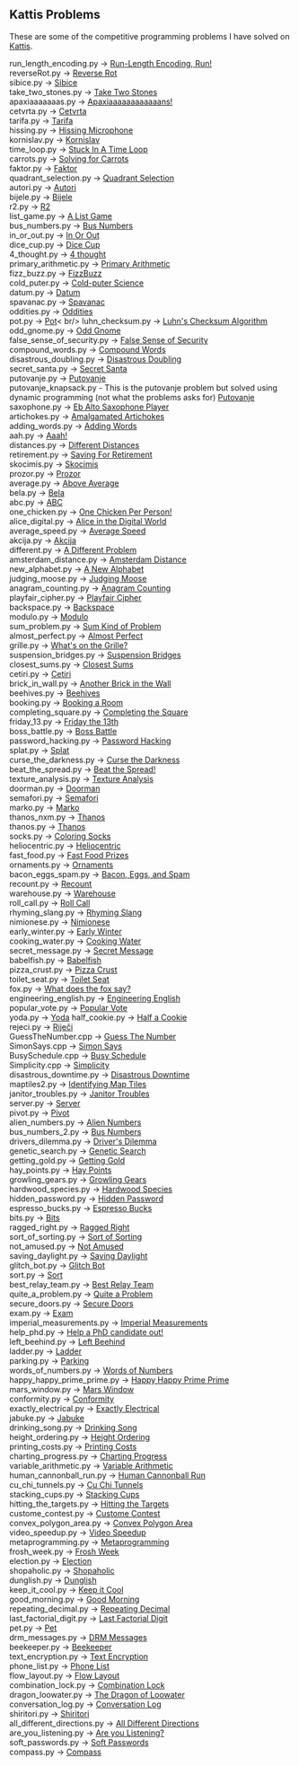 ## Kattis Problems

These are some of the competitive programming problems I have solved on [Kattis](open.kattis.com).

run_length_encoding.py -> [Run-Length Encoding, Run!](https://open.kattis.com/problems/runlengthencodingrun)<br />
reverseRot.py -> [Reverse Rot](https://open.kattis.com/problems/reverserot)<br />
sibice.py -> [Sibice](https://open.kattis.com/problems/sibice)<br />
take_two_stones.py -> [Take Two Stones](https://open.kattis.com/problems/twostones)<br />
apaxiaaaaaaas.py -> [Apaxiaaaaaaaaaaaans!](https://open.kattis.com/problems/apaxiaaans)<br />
cetvrta.py -> [Cetvrta](https://open.kattis.com/problems/cetvrta)<br />
tarifa.py -> [Tarifa](https://open.kattis.com/problems/tarifa)<br />
hissing.py -> [Hissing Microphone](https://open.kattis.com/problems/hissingmicrophone)<br />
kornislav.py -> [Kornislav](https://open.kattis.com/problems/kornislav)<br />
time_loop.py -> [Stuck In A Time Loop](https://open.kattis.com/problems/timeloop)<br />
carrots.py -> [Solving for Carrots](https://open.kattis.com/problems/carrots)<br />
faktor.py -> [Faktor](https://open.kattis.com/problems/faktor)<br />
quadrant_selection.py -> [Quadrant Selection](https://open.kattis.com/problems/quadrant)<br />
autori.py -> [Autori](https://open.kattis.com/problems/autori)<br />
bijele.py -> [Bijele](https://open.kattis.com/problems/bijele)<br />
r2.py -> [R2](https://open.kattis.com/problems/r2)<br />
list_game.py -> [A List Game](https://open.kattis.com/problems/listgame)<br />
bus_numbers.py -> [Bus Numbers](https://open.kattis.com/problems/busnumbers2)<br />
in_or_out.py -> [In Or Out](https://open.kattis.com/problems/mandelbrot)<br />
dice_cup.py -> [Dice Cup](https://open.kattis.com/problems/dicecup)<br />
4_thought.py -> [4 thought](https://open.kattis.com/problems/4thought)<br />
primary_arithmetic.py -> [Primary Arithmetic](https://open.kattis.com/problems/primaryarithmetic)<br />
fizz_buzz.py -> [FizzBuzz](https://open.kattis.com/problems/fizzbuzz)<br />
cold_puter.py -> [Cold-puter Science](https://open.kattis.com/problems/cold)<br />
datum.py -> [Datum](https://open.kattis.com/problems/datum)<br />
spavanac.py -> [Spavanac](https://open.kattis.com/problems/spavanac)<br />
oddities.py -> [Oddities](https://open.kattis.com/problems/oddities)<br />
pot.py -> [Pot](https://open.kattis.com/problems/pot)< br/>
luhn_checksum.py -> [Luhn's Checksum Algorithm](https://open.kattis.com/problems/luhnchecksum)<br />
odd_gnome.py -> [Odd Gnome](https://open.kattis.com/problems/oddgnome)<br />
false_sense_of_security.py -> [False Sense of Security](https://open.kattis.com/problems/falsesecurity)<br />
compound_words.py -> [Compound Words](https://open.kattis.com/problems/compoundwords)<br />
disastrous_doubling.py -> [Disastrous Doubling](https://open.kattis.com/problems/disastrousdoubling)<br />
secret_santa.py -> [Secret Santa](https://open.kattis.com/problems/secretsanta)<br />
putovanje.py -> [Putovanje](https://open.kattis.com/problems/putovanje)<br />
putovanje_knapsack.py - This is the putovanje problem but solved using dynamic programming (not what the problems asks for) [Putovanje](https://open.kattis.com/problems/putovanjehttps://open.kattis.com/problems/putovanje)<br />
saxophone.py -> [Eb Alto Saxophone Player](https://open.kattis.com/problems/saxophone)<br />
artichokes.py -> [Amalgamated Artichokes](https://open.kattis.com/problems/artichoke)<br />
adding_words.py -> [Adding Words](https://open.kattis.com/problems/addingwords)<br />
aah.py -> [Aaah!](https://open.kattis.com/problems/aaah)<br />
distances.py -> [Different Distances](https://open.kattis.com/problems/differentdistances)<br />
retirement.py -> [Saving For Retirement](https://open.kattis.com/problems/savingforretirement)<br />
skocimis.py -> [Skocimis](https://open.kattis.com/problems/skocimis)<br />
prozor.py -> [Prozor](https://open.kattis.com/problems/prozor)<br />
average.py -> [Above Average](https://open.kattis.com/problems/aboveaverage)<br />
bela.py -> [Bela](https://open.kattis.com/problems/bela)<br />
abc.py -> [ABC](https://open.kattis.com/problems/abc)<br />
one_chicken.py -> [One Chicken Per Person!](https://open.kattis.com/problems/onechicken)<br />
alice_digital.py -> [Alice in the Digital World](https://open.kattis.com/problems/alicedigital)<br />
average_speed.py -> [Average Speed](https://open.kattis.com/problems/averagespeed)<br />
akcija.py -> [Akcija](https://open.kattis.com/problems/akcija)<br />
different.py -> [A Different Problem](https://open.kattis.com/problems/different)<br />
amsterdam_distance.py -> [Amsterdam Distance](https://open.kattis.com/problems/amsterdamdistancehttps://open.kattis.com/problems/amsterdamdistance)<br />
new_alphabet.py -> [A New Alphabet](https://open.kattis.com/problems/anewalphabet)<br />
judging_moose.py -> [Judging Moose](https://open.kattis.com/problems/judgingmoose)<br />
anagram_counting.py -> [Anagram Counting](https://open.kattis.com/problems/anagramcounting)<br />
playfair_cipher.py -> [Playfair Cipher](https://open.kattis.com/problems/playfair)<br />
backspace.py -> [Backspace](https://open.kattis.com/problems/backspace)<br />
modulo.py -> [Modulo](https://open.kattis.com/problems/modulo)<br />
sum_problem.py -> [Sum Kind of Problem](https://open.kattis.com/problems/sumkindofproblem)<br />
almost_perfect.py -> [Almost Perfect](https://open.kattis.com/problems/almostperfect)<br />
grille.py -> [What's on the Grille?](https://open.kattis.com/problems/grille)<br />
suspension_bridges.py -> [Suspension Bridges](https://open.kattis.com/problems/suspensionbridges)<br />
closest_sums.py -> [Closest Sums](https://open.kattis.com/problems/closestsums)<br />
cetiri.py -> [Cetiri](https://open.kattis.com/problems/cetiri)<br />
brick_in_wall.py -> [Another Brick in the Wall](https://open.kattis.com/problems/anotherbrick)<br />
beehives.py -> [Beehives](https://open.kattis.com/problems/beehives)<br />
booking.py -> [Booking a Room](https://open.kattis.com/problems/bookingaroom)<br />
completing_square.py -> [Completing the Square](https://open.kattis.com/problems/completingthesquare)<br />
friday_13.py -> [Friday the 13th](https://open.kattis.com/problems/friday)<br />
boss_battle.py -> [Boss Battle](https://open.kattis.com/problems/bossbattle)<br />
password_hacking.py -> [Password Hacking](https://open.kattis.com/problems/password)<br />
splat.py -> [Splat](https://open.kattis.com/problems/splat)<br />
curse_the_darkness.py -> [Curse the Darkness](https://open.kattis.com/problems/cursethedarkness)<br />
beat_the_spread.py -> [Beat the Spread!](https://open.kattis.com/problems/beatspread)<br />
texture_analysis.py -> [Texture Analysis](https://open.kattis.com/problems/textureanalysis)<br />
doorman.py -> [Doorman](https://open.kattis.com/problems/doorman)<br />
semafori.py -> [Semafori](https://open.kattis.com/problems/semafori)<br />
marko.py -> [Marko](https://open.kattis.com/problems/marko)<br />
thanos_nxm.py -> [Thanos](https://open.kattis.com/problems/thanos)<br />
thanos.py -> [Thanos](https://open.kattis.com/problems/thanos)<br />
socks.py -> [Coloring Socks](https://open.kattis.com/problems/color)<br />
heliocentric.py -> [Heliocentric](https://open.kattis.com/problems/heliocentric)<br />
fast_food.py -> [Fast Food Prizes](https://open.kattis.com/problems/fastfood)<br />
ornaments.py -> [Ornaments](https://open.kattis.com/problems/ornaments)<br />
bacon_eggs_spam.py -> [Bacon, Eggs, and Spam](https://open.kattis.com/problems/baconeggsandspam)<br />
recount.py -> [Recount](https://open.kattis.com/problems/recount)<br />
warehouse.py -> [Warehouse](https://open.kattis.com/problems/warehouse)<br />
roll_call.py -> [Roll Call](https://open.kattis.com/problems/rollcall)<br />
rhyming_slang.py -> [Rhyming Slang](https://open.kattis.com/problems/rhyming)<br />
nimionese.py -> [Nimionese](https://open.kattis.com/problems/nimionese)<br />
early_winter.py -> [Early Winter](https://open.kattis.com/problems/earlywinter)<br />
cooking_water.py -> [Cooking Water](https://open.kattis.com/problems/cookingwater)<br />
secret_message.py -> [Secret Message](https://open.kattis.com/problems/secretmessage)<br />
babelfish.py -> [Babelfish](https://open.kattis.com/problems/babelfish)<br />
pizza_crust.py -> [Pizza Crust](https://open.kattis.com/problems/pizza2)<br />
toilet_seat.py -> [Toilet Seat](https://open.kattis.com/problems/toilet)<br />
fox.py -> [What does the fox say?](https://open.kattis.com/problems/whatdoesthefoxsay)<br />
engineering_english.py -> [Engineering English](https://open.kattis.com/problems/engineeringenglish)<br />
popular_vote.py -> [Popular Vote](https://open.kattis.com/problems/vote)<br />
yoda.py -> [Yoda](https://open.kattis.com/problems/yoda)
half_cookie.py -> [Half a Cookie](https://open.kattis.com/problems/halfacookie)<br />
rejeci.py -> [Riječi](https://open.kattis.com/problems/rijeci)<br />
GuessTheNumber.cpp -> [Guess The Number](https://open.kattis.com/problems/guess)<br />
SimonSays.cpp -> [Simon Says](https://open.kattis.com/problems/simon)<br />
BusySchedule.cpp -> [Busy Schedule](https://open.kattis.com/problems/busyschedule)<br />
Simplicity.cpp -> [Simplicity](https://open.kattis.com/problems/simplicity)<br />
disastrous_downtime.py -> [Disastrous Downtime](https://open.kattis.com/problems/downtime)<br />
maptiles2.py -> [Identifying Map Tiles](https://open.kattis.com/problems/maptiles2)<br />
janitor_troubles.py -> [Janitor Troubles](https://open.kattis.com/problems/janitortroubles)<br />
server.py -> [Server](https://open.kattis.com/problems/server)<br />
pivot.py -> [Pivot](https://open.kattis.com/problems/pivot)<br />
alien_numbers.py -> [Alien Numbers](https://open.kattis.com/problems/aliennumbers)<br />
bus_numbers_2.py -> [Bus Numbers](https://open.kattis.com/problems/busnumbers)<br />
drivers_dilemma.py -> [Driver's Dilemma](https://open.kattis.com/problems/driversdilemma)<br />
genetic_search.py -> [Genetic Search](https://open.kattis.com/problems/geneticsearch)<br />
getting_gold.py -> [Getting Gold](https://open.kattis.com/problems/gold)<br />
hay_points.py -> [Hay Points](https://open.kattis.com/problems/haypoints)<br />
growling_gears.py -> [Growling Gears](https://open.kattis.com/problems/growlinggears)<br />
hardwood_species.py -> [Hardwood Species](https://open.kattis.com/problems/hardwoodspecies)<br />
hidden_password.py -> [Hidden Password](https://open.kattis.com/problems/hidden)<br />
espresso_bucks.py -> [Espresso Bucks](https://open.kattis.com/problems/espressobucks)<br />
bits.py -> [Bits](https://open.kattis.com/problems/bits)<br />
ragged_right.py -> [Ragged Right](https://open.kattis.com/problems/raggedright)<br />
sort_of_sorting.py -> [Sort of Sorting](https://open.kattis.com/problems/sortofsorting)<br />
not_amused.py -> [Not Amused](https://open.kattis.com/problems/notamused)<br />
saving_daylight.py -> [Saving Daylight](https://open.kattis.com/problems/savingdaylight)<br />
glitch_bot.py -> [Glitch Bot](https://open.kattis.com/problems/glitchbot)<br />
sort.py -> [Sort](https://open.kattis.com/problems/sort)<br />
best_relay_team.py -> [Best Relay Team](https://open.kattis.com/problems/bestrelayteam)<br />
quite_a_problem.py -> [Quite a Problem](https://open.kattis.com/problems/quiteaproblem)<br />
secure_doors.py -> [Secure Doors](https://open.kattis.com/problems/securedoors)<br />
exam.py -> [Exam](https://open.kattis.com/problems/exam)<br />
imperial_measurements.py -> [Imperial Measurements](https://open.kattis.com/problems/measurement)<br />
help_phd.py -> [Help a PhD candidate out!](https://open.kattis.com/problems/helpaphd)<br />
left_beehind.py -> [Left Beehind](https://open.kattis.com/problems/leftbeehind)<br />
ladder.py -> [Ladder](https://open.kattis.com/problems/ladder)<br />
parking.py -> [Parking](https://open.kattis.com/problems/parking)<br />
words_of_numbers.py -> [Words of Numbers](https://open.kattis.com/problems/wordsfornumbers)<br />
happy_happy_prime_prime.py -> [Happy Happy Prime Prime](https://open.kattis.com/problems/happyprime)<br />
mars_window.py -> [Mars Window](https://open.kattis.com/problems/marswindow)<br />
conformity.py -> [Conformity](https://open.kattis.com/problems/conformity)<br />
exactly_electrical.py -> [Exactly Electrical](https://open.kattis.com/problems/exactlyelectrical)<br />
jabuke.py -> [Jabuke](https://open.kattis.com/problems/jabuke)<br />
drinking_song.py -> [Drinking Song](https://open.kattis.com/problems/drinkingsong)<br />
height_ordering.py -> [Height Ordering](https://open.kattis.com/problems/height)<br />
printing_costs.py -> [Printing Costs](https://open.kattis.com/problems/printingcosts)<br />
charting_progress.py -> [Charting Progress](https://open.kattis.com/problems/chartingprogress)<br />
variable_arithmetic.py -> [Variable Arithmetic](https://open.kattis.com/problems/variablearithmetic)<br />
human_cannonball_run.py -> [Human Cannonball Run](https://open.kattis.com/problems/humancannonball)<br />
cu_chi_tunnels.py -> [Cu Chi Tunnels](https://open.kattis.com/problems/cuchitunnels)<br />
stacking_cups.py -> [Stacking Cups](https://open.kattis.com/problems/cups)<br />
hitting_the_targets.py -> [Hitting the Targets](https://open.kattis.com/problems/hittingtargets)<br />
custome_contest.py -> [Custome Contest](https://open.kattis.com/problems/costumecontest)<br />
convex_polygon_area.py -> [Convex Polygon Area](https://open.kattis.com/problems/convexpolygonarea)<br />
video_speedup.py -> [Video Speedup](https://open.kattis.com/problems/videospeedup)<br />
metaprogramming.py -> [Metaprogramming](https://open.kattis.com/problems/metaprogramming)<br />
frosh_week.py -> [Frosh Week](https://open.kattis.com/problems/froshweek2)<br />
election.py -> [Election](https://open.kattis.com/problems/election2)<br />
shopaholic.py -> [Shopaholic](https://open.kattis.com/problems/shopaholic)<br />
dunglish.py -> [Dunglish](https://open.kattis.com/problems/dunglish)<br />
keep_it_cool.py -> [Keep it Cool](https://open.kattis.com/problems/keepitcool)<br />
good_morning.py -> [Good Morning](https://open.kattis.com/problems/goodmorning)<br />
repeating_decimal.py -> [Repeating Decimal](https://open.kattis.com/problems/repeatingdecimal)<br />
last_factorial_digit.py -> [Last Factorial Digit](https://open.kattis.com/problems/lastfactorialdigit)<br />
pet.py -> [Pet](https://open.kattis.com/problems/pet)<br />
drm_messages.py -> [DRM Messages](https://open.kattis.com/problems/drmmessages)<br />
beekeeper.py -> [Beekeeper](https://open.kattis.com/problems/beekeeper)<br />
text_encryption.py -> [Text Encryption](https://open.kattis.com/problems/textencryption)<br />
phone_list.py -> [Phone List](https://open.kattis.com/problems/phonelist)<br />
flow_layout.py -> [Flow Layout](https://open.kattis.com/problems/flowlayout)<br />
combination_lock.py -> [Combination Lock](https://open.kattis.com/problems/combinationlock)<br />
dragon_loowater.py -> [The Dragon of Loowater](https://open.kattis.com/problems/loowater)<br />
conversation_log.py -> [Conversation Log](https://open.kattis.com/problems/conversationlog)<br />
shiritori.py -> [Shiritori](https://open.kattis.com/problems/shiritori)<br />
all_different_directions.py -> [All Different Directions](https://open.kattis.com/problems/alldifferentdirections)<br />
are_you_listening.py -> [Are you Listening?](https://open.kattis.com/problems/areyoulistening)<br />
soft_passwords.py -> [Soft Passwords](https://open.kattis.com/problems/softpasswords)<br />
compass.py -> [Compass](https://open.kattis.com/problems/compass)



